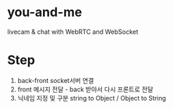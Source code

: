 # you-and-me

livecam & chat with WebRTC and WebSocket

# Step

1. back-front socket서버 연결
2. front 메시지 전달 - back 받아서 다시 프론트로 전달
3. 닉네임 지정 및 구분 string to Object / Object to String
